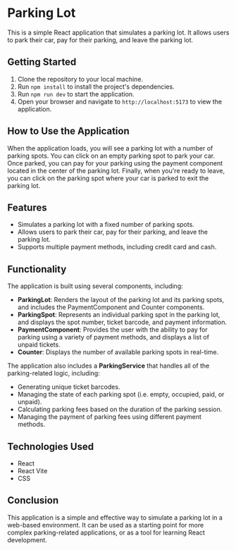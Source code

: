 # Parking Lot

This is a simple React application that simulates a parking lot. It allows users to park their car, pay for their parking, and leave the parking lot.

## Getting Started

1. Clone the repository to your local machine.
2. Run `npm install` to install the project's dependencies.
3. Run `npm run dev` to start the application.
4. Open your browser and navigate to `http://localhost:5173` to view the application.

## How to Use the Application

When the application loads, you will see a parking lot with a number of parking spots. You can click on an empty parking spot to park your car. Once parked, you can pay for your parking using the payment component located in the center of the parking lot. Finally, when you're ready to leave, you can click on the parking spot where your car is parked to exit the parking lot.

## Features

- Simulates a parking lot with a fixed number of parking spots.
- Allows users to park their car, pay for their parking, and leave the parking lot.
- Supports multiple payment methods, including credit card and cash.

## Functionality

The application is built using several components, including:

- **ParkingLot**: Renders the layout of the parking lot and its parking spots, and includes the PaymentComponent and Counter components.
- **ParkingSpot**: Represents an individual parking spot in the parking lot, and displays the spot number, ticket barcode, and payment information.
- **PaymentComponent**: Provides the user with the ability to pay for parking using a variety of payment methods, and displays a list of unpaid tickets.
- **Counter**: Displays the number of available parking spots in real-time.

The application also includes a **ParkingService** that handles all of the parking-related logic, including:

- Generating unique ticket barcodes.
- Managing the state of each parking spot (i.e. empty, occupied, paid, or unpaid).
- Calculating parking fees based on the duration of the parking session.
- Managing the payment of parking fees using different payment methods.

## Technologies Used

- React
- React Vite
- CSS

## Conclusion

This application is a simple and effective way to simulate a parking lot in a web-based environment. It can be used as a starting point for more complex parking-related applications, or as a tool for learning React development.
